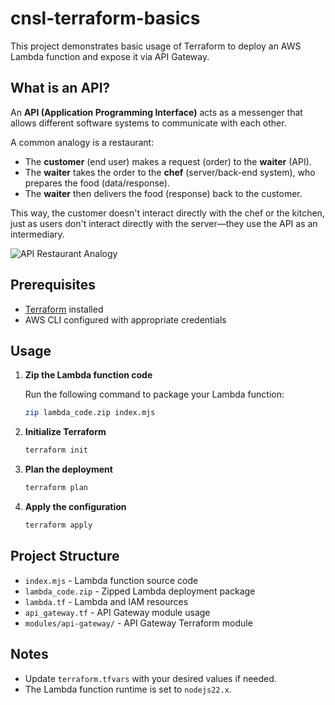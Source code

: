# cnsl-terraform-basics

This project demonstrates basic usage of Terraform to deploy an AWS Lambda function and expose it via API Gateway.

## What is an API?

An **API (Application Programming Interface)** acts as a messenger that allows different software systems to communicate with each other. 

A common analogy is a restaurant:
- The **customer** (end user) makes a request (order) to the **waiter** (API).
- The **waiter** takes the order to the **chef** (server/back-end system), who prepares the food (data/response).
- The **waiter** then delivers the food (response) back to the customer.

This way, the customer doesn't interact directly with the chef or the kitchen, just as users don't interact directly with the server—they use the API as an intermediary.

![API Restaurant Analogy](./api-restaurant-analogy.png)

## Prerequisites

- [Terraform](https://www.terraform.io/downloads.html) installed
- AWS CLI configured with appropriate credentials

## Usage

1. **Zip the Lambda function code**

   Run the following command to package your Lambda function:

   ```sh
   zip lambda_code.zip index.mjs
   ```

2. **Initialize Terraform**

   ```sh
   terraform init
   ```

3. **Plan the deployment**

   ```sh
   terraform plan
   ```

4. **Apply the configuration**

   ```sh
   terraform apply
   ```

## Project Structure

- `index.mjs` - Lambda function source code
- `lambda_code.zip` - Zipped Lambda deployment package
- `lambda.tf` - Lambda and IAM resources
- `api_gateway.tf` - API Gateway module usage
- `modules/api-gateway/` - API Gateway Terraform module

## Notes

- Update `terraform.tfvars` with your desired values if needed.
- The Lambda function runtime is set to `nodejs22.x`.
